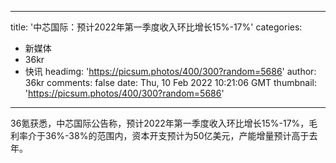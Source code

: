 
---
title: '中芯国际：预计2022年第一季度收入环比增长15%-17%'
categories: 
 - 新媒体
 - 36kr
 - 快讯
headimg: 'https://picsum.photos/400/300?random=5686'
author: 36kr
comments: false
date: Thu, 10 Feb 2022 10:21:06 GMT
thumbnail: 'https://picsum.photos/400/300?random=5686'
---

<div>   
36氪获悉，中芯国际公告称，预计2022年第一季度收入环比增长15%-17%，毛利率介于36%-38%的范围内，资本开支预计为50亿美元，产能增量预计高于去年。  
</div>
            